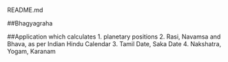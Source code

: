 README.md

##Bhagyagraha

##Application which calculates
	1. planetary positions
	2. Rasi, Navamsa and Bhava, as per Indian Hindu Calendar
	3. Tamil Date, Saka Date
	4. Nakshatra, Yogam, Karanam